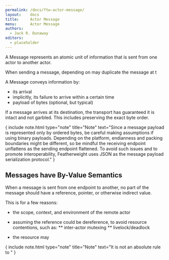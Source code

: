 ```yaml
---
permalink: /docs/ftw-actor-message/
layout:    docs
title:     Actor Message
menu:      Actor Message
authors:
  - Jack R. Dunaway
editors:
  - placeholder
---
```


A Message represents an atomic unit of information that is sent
from one actor to another actor.

When sending a message, depending on may duplicate the message
at t

A Message conveys information by:

* its arrival
* implicitly, its failure to arrive within a certain time 
* payload of bytes (optional, but typical)

If a message arrives at its destination, the transport has guaranteed
it is intact and not garbled. This includes preserving the exact byte order.

{ include note.html type="note" title="Note" text="Since a message payload is represented only by ordered bytes, be careful making assumptions if using binary payloads. Depending on the platform, endianness and packing boundaries might be different, so be mindful the receiving endpoint unflattens as the sending endpoint flattened. To avoid such issues and to promote interoperability, Featherweight uses JSON as the message payload serialization protocol." }

## Messages have By-Value Semantics

When a message is sent from one endpoint to another, no part
of the message should have a reference, pointer, or otherwise indirect
value.

This is for a few reasons:

* the scope, context, and environment of the remote actor 

* assuming the reference could be dereference, to avoid resource contentions, such as:
** inter-actor mutexing
** livelock/deadlock
* the resource may  

{ include note.html type="note" title="Note" text="It is not an absolute rule to " }
